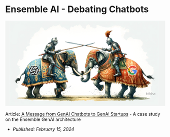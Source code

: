 # Ensemble AI - Debating Chatbots

<banner class="page-header" role="banner">
  <img src="../assets/images/jousting.png" alt="Banner Image" style="">
</banner>

Article: [A Message from GenAI Chatbots to GenAI Startups](https://kaihuchen.github.io/articles/TheDebate/) - A case study on the Ensemble GenAI architecture
  - *Published: February 15, 2024*


